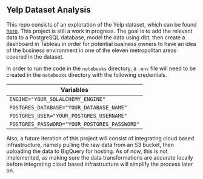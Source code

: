 ## Yelp Dataset Analysis

This repo consists of an exploration of the Yelp dataset, which can be found [here](https://www.yelp.com/dataset). This project is still a work in progress. The goal is to add the relevant data to a PostgreSQL database, model the data using dbt, then create a dashboard in Tableau in order for potential business owners to have an idea of the business environment in one of the eleven metropolitan areas covered in the dataset.

In order to run the code in the `notebooks` directory, a `.env` file will need to be created in the `notebooks` directory with the following credentials.

| Variables                                    |
|----------------------------------------------|
| `ENGINE="YOUR_SQLALCHEMY_ENGINE"`            |
| `POSTGRES_DATABASE="YOUR_DATABASE_NAME"`     |
| `POSTGRES_USER="YOUR_POSTGRES_USERNAME"`     |
| `POSTGRES_PASSWORD="YOUR_POSTGRES_PASSWORD"` |

Also, a future iteration of this project will consist of integrating cloud based infrastructure, namely pulling the raw data from an S3 bucket, then uploading the data to BigQuery for hosting. As of now, this is not implemented, as making sure the data transformations are accurate locally before integrating cloud based infrastructure will simplify the process later on.